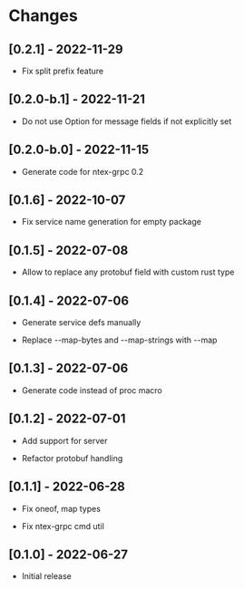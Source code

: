 # Changes

## [0.2.1] - 2022-11-29

* Fix split prefix feature

## [0.2.0-b.1] - 2022-11-21

* Do not use Option for message fields if not explicitly set

## [0.2.0-b.0] - 2022-11-15

* Generate code for ntex-grpc 0.2

## [0.1.6] - 2022-10-07

* Fix service name generation for empty package

## [0.1.5] - 2022-07-08

* Allow to replace any protobuf field with custom rust type

## [0.1.4] - 2022-07-06

* Generate service defs manually

* Replace --map-bytes and --map-strings with --map

## [0.1.3] - 2022-07-06

* Generate code instead of proc macro

## [0.1.2] - 2022-07-01

* Add support for server

* Refactor protobuf handling

## [0.1.1] - 2022-06-28

* Fix oneof, map types

* Fix ntex-grpc cmd util

## [0.1.0] - 2022-06-27

* Initial release
